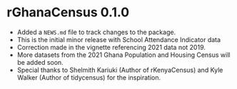 # rGhanaCensus 0.1.0

* Added a `NEWS.md` file to track changes to the package.
* This is the initial minor release with School Attendance Indicator data
* Correction made in the vignette referencing 2021 data not 2019.
* More datasets from the 2021 Ghana Population and Housing Census will be added soon.
* Special thanks to Shelmith Kariuki (Author of rKenyaCensus) and Kyle Walker (Author of tidycensus) for the inspiration.
